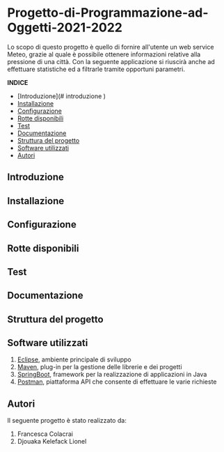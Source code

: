 # Progetto-di-Programmazione-ad-Oggetti-2021-2022

Lo scopo di questo progetto è quello di fornire all'utente un web service Meteo, grazie al quale è possibile ottenere informazioni relative alla pressione di
una città. Con la seguente applicazione si riuscirà anche ad effettuare statistiche ed a filtrarle tramite opportuni parametri.

**INDICE**

* [Introduzione](#<a> introduzione <a>)
* [Installazione]()
* [Configurazione]()
* [Rotte disponibili]()
* [Test]()
* [Documentazione]()
* [Struttura del progetto]()
* [Software utilizzati]()
* [Autori]()

## Introduzione 

## Installazione

## Configurazione 

## Rotte disponibili

## Test

## Documentazione

## Struttura del progetto

## Software utilizzati
1. [Eclipse](https://www.eclipse.org/downloads/), ambiente principale di sviluppo
2. [Maven](https://maven.apache.org/), plug-in per la gestione delle librerie e dei progetti
3. [SpringBoot](https://spring.io/projects/spring-boot), framework per la realizzazione di applicazioni in Java
4. [Postman](https://www.postman.com/), piattaforma API che consente di effettuare le varie richieste

## Autori
Il seguente progetto è stato realizzato da:
1. Francesca Colacrai
2. Djouaka Kelefack Lionel
